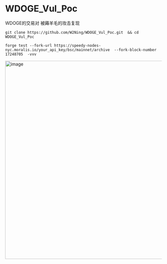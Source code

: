 # WDOGE_Vul_Poc
WDOGE的交易对 被薅羊毛的攻击复现


```
git clone https://github.com/W2Ning/WDOGE_Vul_Poc.git  && cd WDOGE_Vul_Poc
```


```
forge test --fork-url https://speedy-nodes-nyc.moralis.io/your_api_key/bsc/mainnet/archive  --fork-block-number  17248705  -vvv
```

<img width="638" alt="image" src="https://user-images.githubusercontent.com/33406415/165334838-12accb78-dbb2-4bff-b397-3e700c8d968b.png">
